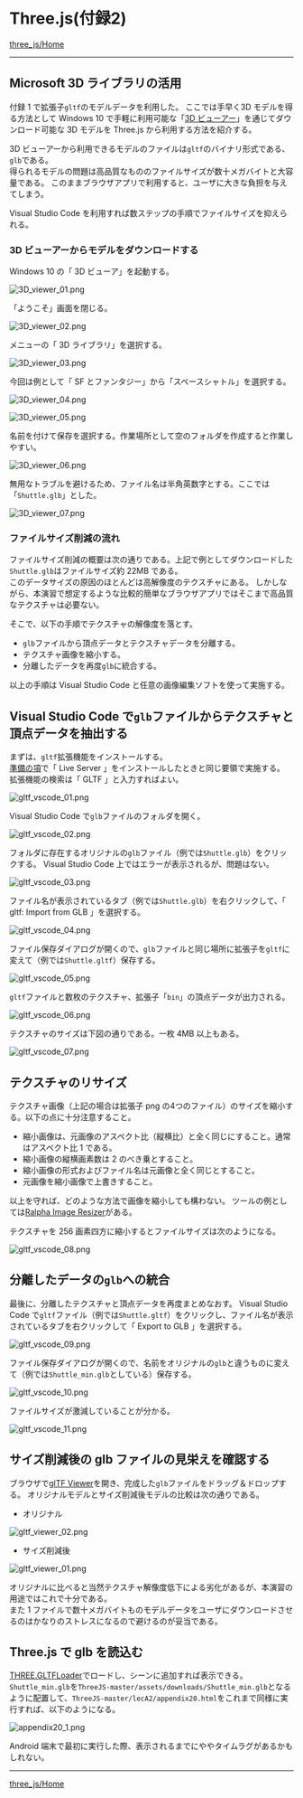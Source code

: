 # Three.js(付録2)

[three_js/Home](./Home.md)

- - -

## Microsoft 3D ライブラリの活用

付録 1 で拡張子`gltf`のモデルデータを利用した。
ここでは手早く3D モデルを得る方法として Windows 10 で手軽に利用可能な「[3D ビューアー](https://www.microsoft.com/ja-jp/p/3d-viewer/9nblggh42ths?activetab=pivot:overviewtab)」を通じてダウンロード可能な 3D モデルを Three.js から利用する方法を紹介する。

3D ビューアーから利用できるモデルのファイルは`gltf`のバイナリ形式である、`glb`である。  
得られるモデルの問題は高品質なもののファイルサイズが数十メガバイトと大容量である。
このままブラウザアプリで利用すると、ユーザに大きな負担を与えてしまう。

Visual Studio Code を利用すれば数ステップの手順でファイルサイズを抑えられる。

### 3D ビューアーからモデルをダウンロードする

Windows 10 の「 3D ビューア」を起動する。

![3D_viewer_01.png](./three_js_app_02/3D_viewer_01.png)

「ようこそ」画面を閉じる。

![3D_viewer_02.png](./three_js_app_02/3D_viewer_02.png)

メニューの「 3D ライブラリ」を選択する。

![3D_viewer_03.png](./three_js_app_02/3D_viewer_03.png)

今回は例として「 SF とファンタジー」から「スペースシャトル」を選択する。

![3D_viewer_04.png](./three_js_app_02/3D_viewer_04.png)

![3D_viewer_05.png](./three_js_app_02/3D_viewer_05.png)

名前を付けて保存を選択する。作業場所として空のフォルダを作成すると作業しやすい。

![3D_viewer_06.png](./three_js_app_02/3D_viewer_06.png)

無用なトラブルを避けるため、ファイル名は半角英数字とする。ここでは「`Shuttle.glb`」とした。

![3D_viewer_07.png](./three_js_app_02/3D_viewer_07.png)

### ファイルサイズ削減の流れ

ファイルサイズ削減の概要は次の通りである。上記で例としてダウンロードした`Shuttle.glb`はファイルサイズ約 22MB である。  
このデータサイズの原因のほとんどは高解像度のテクスチャにある。
しかしながら、本演習で想定するような比較的簡単なブラウザアプリではそこまで高品質なテクスチャは必要ない。

そこで、以下の手順でテクスチャの解像度を落とす。

- `glb`ファイルから頂点データとテクスチャデータを分離する。
- テクスチャ画像を縮小する。
- 分離したデータを再度`glb`に統合する。

以上の手順は Visual Studio Code と任意の画像編集ソフトを使って実施する。

## Visual Studio Code で`glb`ファイルからテクスチャと頂点データを抽出する

まずは、`gltf`拡張機能をインストールする。  
[準備の項](./three_js_prep_01.md)で「 Live Server 」をインストールしたときと同じ要領で実施する。
拡張機能の検索は「 GLTF 」と入力すればよい。

![gltf_vscode_01.png](./three_js_app_02/gltf_vscode_01.png)

Visual Studio Code で`glb`ファイルのフォルダを開く。

![gltf_vscode_02.png](./three_js_app_02/gltf_vscode_02.png)

フォルダに存在するオリジナルの`glb`ファイル（例では`Shuttle.glb`）をクリックする。
Visual Studio Code 上ではエラーが表示されるが、問題はない。

![gltf_vscode_03.png](./three_js_app_02/gltf_vscode_03.png)

ファイル名が表示されているタブ（例では`Shuttle.glb`）を右クリックして、「 gltf: Import from GLB 」を選択する。

![gltf_vscode_04.png](./three_js_app_02/gltf_vscode_04.png)

ファイル保存ダイアログが開くので、`glb`ファイルと同じ場所に拡張子を`gltf`に変えて（例では`Shuttle.gltf`）保存する。

![gltf_vscode_05.png](./three_js_app_02/gltf_vscode_05.png)

`gltf`ファイルと数枚のテクスチャ、拡張子「`bin`」の頂点データが出力される。

![gltf_vscode_06.png](./three_js_app_02/gltf_vscode_06.png)

テクスチャのサイズは下図の通りである。一枚 4MB 以上もある。

![gltf_vscode_07.png](./three_js_app_02/gltf_vscode_07.png)

## テクスチャのリサイズ

テクスチャ画像（上記の場合は拡張子 png の4つのファイル）のサイズを縮小する。以下の点に十分注意すること。

- 縮小画像は、元画像のアスペクト比（縦横比）と全く同じにすること。通常はアスペクト比 1 である。
- 縮小画像の縦横画素数は 2 のべき乗とすること。
- 縮小画像の形式およびファイル名は元画像と全く同じとすること。
- 元画像を縮小画像で上書きすること。

以上を守れば、どのような方法で画像を縮小しても構わない。
ツールの例としては[Ralpha Image Resizer](https://www.vector.co.jp/soft/winnt/art/se487522.html?ds)がある。

テクスチャを 256 画素四方に縮小するとファイルサイズは次のようになる。

![gltf_vscode_08.png](./three_js_app_02/gltf_vscode_08.png)

## 分離したデータの`glb`への統合

最後に、分離したテクスチャと頂点データを再度まとめなおす。
Visual Studio Code で`gltf`ファイル（例では`Shuttle.gltf`）をクリックし、ファイル名が表示されているタブを右クリックして「 Export to GLB 」を選択する。

![gltf_vscode_09.png](./three_js_app_02/gltf_vscode_09.png)

ファイル保存ダイアログが開くので、名前をオリジナルの`glb`と違うものに変えて（例では`Shuttle_min.glb`としている）保存する。

![gltf_vscode_10.png](./three_js_app_02/gltf_vscode_10.png)

ファイルサイズが激減していることが分かる。

![gltf_vscode_11.png](./three_js_app_02/gltf_vscode_11.png)

## サイズ削減後の glb ファイルの見栄えを確認する

ブラウザで[glTF Viewer](https://gltf-viewer.donmccurdy.com/)を開き、完成した`glb`ファイルをドラッグ＆ドロップする。
オリジナルモデルとサイズ削減後モデルの比較は次の通りである。

- オリジナル

![gltf_viewer_02.png](./three_js_app_02/gltf_viewer_02.png)

- サイズ削減後

![gltf_viewer_01.png](./three_js_app_02/gltf_viewer_01.png)

オリジナルに比べると当然テクスチャ解像度低下による劣化があるが、本演習の用途ではこれで十分である。  
また 1 ファイルで数十メガバイトものモデルデータをユーザにダウンロードさせるのはかなりのストレスになるので避けるのが妥当である。

## Three.js で glb を読込む

[THREE.GLTFLoader](https://threejs.org/docs/#examples/en/loaders/GLTFLoader)でロードし、シーンに追加すれば表示できる。  
`Shuttle_min.glb`を`ThreeJS-master/assets/downloads/Shuttle_min.glb`となるように配置して、`ThreeJS-master/lecA2/appendix20.html`をこれまで同様に実行すれば、以下のようになる。

![appendix20_1.png](./three_js_app_02/appendix20_1.png)

Android 端末で最初に実行した際、表示されるまでにややタイムラグがあるかもしれない。

- - -

[three_js/Home](./Home.md)
